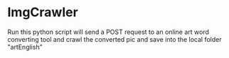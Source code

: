 # ImgCrawler
Run this python script will send a POST request to an online art word converting tool and crawl the converted pic and save into the local folder "artEnglish"
